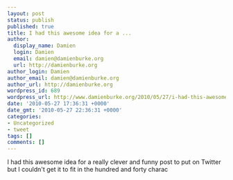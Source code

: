 ```yaml
---
layout: post
status: publish
published: true
title: I had this awesome idea for a ...
author:
  display_name: Damien
  login: Damien
  email: damien@damienburke.org
  url: http://damienburke.org
author_login: Damien
author_email: damien@damienburke.org
author_url: http://damienburke.org
wordpress_id: 689
wordpress_url: http://www.damienburke.org/2010/05/27/i-had-this-awesome-idea-for-a/
date: '2010-05-27 17:36:31 +0000'
date_gmt: '2010-05-27 22:36:31 +0000'
categories:
- Uncategorized
- tweet
tags: []
comments: []
---
```

<p>I had this awesome idea for a really clever and funny post to put on Twitter but I couldn't get it to fit in the hundred and forty charac</p>
